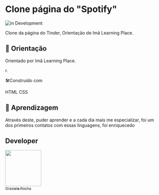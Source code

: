 # Clone página  do "Spotify"

![in Development](https://img.shields.io/badge/Project%20-%20Orientado-green) 

Clone da página do Tinder, Orientação de Imã Learning Place.

## 🚀 Orientação

Orientado por Imã Learning Place.

r.


🛠️Construído com

HTML
CSS

## 🚀 Aprendizagem

Através deste, puder aprender e a cada dia mais me especializar, foi um dos primeiros contatos com essas linguagens, foi enriquecedo


## Developer

[<img src="https://avatars.githubusercontent.com/u/104076058?v=4" width=115><br><sub>Grasiele Rocha</sub>](https://github.com/GrasieleRocha) 
